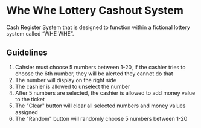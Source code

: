 # Whe Whe Lottery Cashout System

Cash Register System that is designed to function within a fictional lottery system called “WHE WHE”. 


## Guidelines
1. Cahsier must choose 5 numbers between 1-20, if the cashier tries to choose the 6th number, they will be alerted they cannot do that
2. The number will display on the right side
3. The cashier is allowed to unselect the number
4. After 5 numbers are selected, the cashier is allowed to add money value to the ticket
5. The "Clear" button will clear all selected numbers and money values assigned
6. The "Random" button will randomly choose 5 numbers between 1-20
